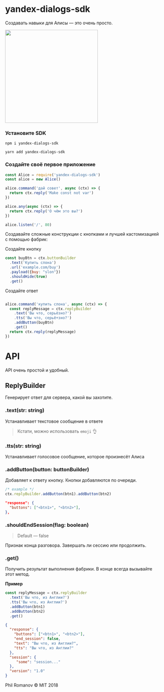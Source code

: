 # yandex-dialogs-sdk

Создавать навыки для Алисы — это очень просто.

<img height=300 src='https://setphone.ru/wp-content/uploads/2017/07/alisa-810x456.png'/>

### Установите SDK
`npm i yandex-dialogs-sdk`

`yarn add yandex-dialogs-sdk`

### Создайте своё первое приложение

```javascript
const Alice = require('yandex-dialogs-sdk')
const alice = new Alice()

alice.command('дай совет', async (ctx) => {
  return ctx.reply('Make const not var')
})

alice.any(async (ctx) => {
  return ctx.reply('О чём это вы?')
})

alice.listen('/', 80)

```



Создавайте сложные конструкции с кнопками и лучшей кастомизацией с помощью фабрик:


Создайте кнопку
```javascript
const buyBtn = ctx.buttonBuilder
  .text('Купить слона')
  .url('example.com/buy')
  .payload({buy: "slon"})
  .shouldHide(true)
  .get()
```


Создайте ответ
```javascript

alice.command('купить слона', async (ctx) => {
  const replyMessage = ctx.replyBuilder
    .text('Вы что, серьёзно?')
    .tts('Вы что, серьё+зно?')
    .addButton(buyBtn)
    .get()
  return ctx.reply(replyMessage)
})

```

# API

API очень простой и удобный.

## ReplyBuilder

Генерирует ответ для сервера, какой вы захотите.

### .text(str: string)
Устанавливает текстовое сообщение в ответе
> Кстати, можно использовать `emoji` 👌

### .tts(str: string)
Устанавливает голосовое сообщение, которое произнесёт Алиса

### .addButton(button: buttonBuilder)
Добавляет к ответу кнопку. Кнопки добавляются по очереди.

```javascript
/* example */
ctx.replyBuilder.addButton(btn1).addButton(btn2)
```
```json
"response": {
  "buttons": ["<btn1>", "<btn2>"],
},
```

### .shouldEndSession(flag: boolean)
> Default — false


Признак конца разговора. Завершать ли сессию или продолжить.


### .get()
Получить результат выполнения фабрики. В конце всегда вызывайте этот метод.


**Пример**
```javascript
const replyMessage = ctx.replyBuilder
  .text('Вы что, из Англии?')
  .tts('Вы что, из Англии?')
  .addButton(btn1)
  .addButton(btn2)
  .get()
```
```json
{
  "response": {
    "buttons": ["<btn1>", "<btn2>"],
    "end_session": false,
    "text": "Вы что, из Англии?",
    "tts": "Вы что, из Англии?"
  },
  "session": {
     "some": "session..."
  },
  "version": "1.0"
}
```



Phil Romanov © MIT 2018
